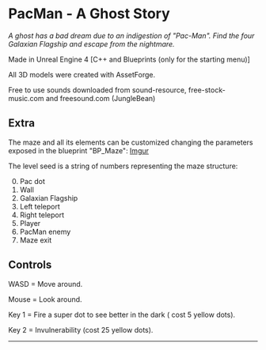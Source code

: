 # PacMan - A Ghost Story


*A ghost has a bad dream due to an indigestion of "Pac-Man". Find the four Galaxian Flagship and escape from the nightmare.*

Made in Unreal Engine 4 [C++ and Blueprints (only for the starting menu)]

All 3D models were created with AssetForge.

Free to use sounds downloaded from sound-resource, free-stock-music.com and freesound.com (JungleBean)


## Extra
The maze and all its elements can be customized changing the parameters exposed  in the blueprint "BP_Maze":
[Imgur](https://i.imgur.com/QMa2kb0.png)

The level seed is a string of numbers representing the maze structure:

 0. Pac dot
 1. Wall
 2. Galaxian Flagship
 3. Left teleport
 4. Right teleport
 5. Player
 6. PacMan enemy
 7. Maze exit



## Controls

WASD = Move around.

Mouse = Look around.

Key 1 = Fire a super dot to see better in the dark ( cost 5 yellow dots).

Key 2 = Invulnerability (cost 25 yellow dots).

--------------------------------------------
